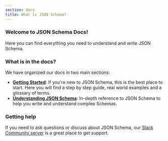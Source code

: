 ```yaml
---
section: docs
title: What is JSON Schema?
---
```


### Welcome to JSON Schema Docs!
Here you can find everything you need to understand and write JSON Schema.

### What is in the docs?
We have organized our docs in two main sections:

* [**Getting Started**](/learn/getting-started-step-by-step): If you're new to JSON Schema, this is the best place to start. Here you will find a step by step guide, real world examples and a glossary of terms.
* [**Understanding JSON Schema**](/understanding-json-schema): In-depth reference to JSON Schema to help you write and understand complex Schemas.


### Getting help

If you need to ask questions or discuss about JSON Schema, our [Slack Community server](/slack) is a great place to get support.